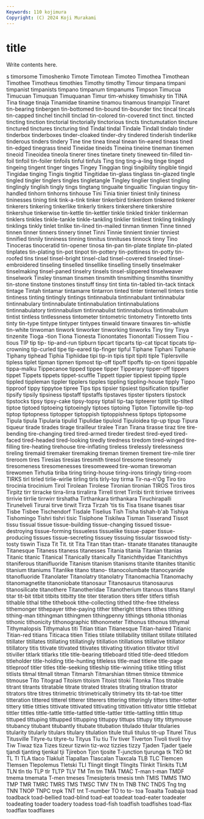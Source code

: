 ```yaml
---
Keywords: 110 kojimura
Copyright: (C) 2024 Koji Murakami
---
```


# title

Write contents here.



s timorsome Timoshenko Timote Timotean Timoteo Timothea
Timothean Timothee Timotheus timothies Timothy timothy Timour timpana timpani timpanist
timpanists timpano timpanum timpanums Timpson Timucua Timucuan Timuquan Timuquanan Timur
tim-whiskey timwhisky tin TINA Tina tinage tinaja Tinamidae tinamine tinamou
tinamous tinampipi Tinaret tin-bearing tinbergen tin-bottomed tin-bound tin-bounder tinc tincal
tincals tin-capped tinchel tinchill tinclad tin-colored tin-covered tinct tinct. tincted
tincting tinction tinctorial tinctorially tinctorious tincts tinctumutation tincture tinctured tinctures
tincturing tind Tindal tindal Tindale Tindall tindalo tinder tinderbox tinderboxes
tinder-cloaked tinder-dry tindered tinderish tinderlike tinderous tinders tindery Tine tine
tinea tineal tinean tin-eared tineas tined tin-edged tinegrass tineid Tineidae
tineids Tineina tineine tineman tinemen tineoid Tineoidea tineola tinerer tines
tinetare tinety tineweed tin-filled tin-foil tinfoil tin-foiler tinfoils tinful tinfuls
Ting ting ting-a-ling tinge tinged tingeing tingent tinger tinges Tingey
Tinggian tingi tingibility tingible tingid Tingidae tinging Tingis tingitid Tingitidae
tin-glass tinglass tin-glazed tingle tingled tingler tinglers tingles tingletangle Tingley
tinglier tingliest tingling tinglingly tinglish tingly tings tingtang tinguaite tinguaitic
Tinguian tinguy tin-handled tinhorn tinhorns tinhouse Tini Tinia tinier tiniest
tinily tininess tininesses tining tink tink-a-tink tinker tinkerbird tinkerdom tinkered
tinkerer tinkerers tinkering tinkerlike tinkerly tinkers tinkershere tinkershire tinkershue tinkerwise
tin-kettle tin-kettler tinkle tinkled tinkler tinklerman tinklers tinkles tinkle-tankle tinkle-tankling
tinklier tinkliest tinkling tinklingly tinklings tinkly tinlet tinlike tin-lined tin-mailed
tinman tinmen Tinne tinned tinnen tinner tinners tinnery tinnet Tinni
Tinnie tinnient tinnier tinniest tinnified tinnily tinniness tinning tinnitus tinnituses
tinnock tinny Tino Tinoceras tinoceratid tin-opener tinosa tin-pan tin-plate tinplate
tin-plated tinplates tin-plating tin-pot tinpot tin-pottery tin-pottiness tin-potty tin-roofed tins
tinsel tinsel-bright tinsel-clad tinsel-covered tinseled tinsel-embroidered tinseling tinselled tinsellike tinselling
tinselly tinselmaker tinselmaking tinsel-paned tinselry tinsels tinsel-slippered tinselweaver tinselwork Tinsley
tinsman tinsmen tinsmith tinsmithing tinsmiths tinsmithy tin-stone tinstone tinstones tinstuff
tinsy tint tinta tin-tabled tin-tack tintack tintage Tintah tintamar tintamarre
tintarron tinted tinter tinternell tinters tintie tintiness tinting tintingly tintings
tintinnabula tintinnabulant tintinnabular tintinnabulary tintinnabulate tintinnabulation tintinnabulations tintinnabulatory tintinnabulism tintinnabulist
tintinnabulous tintinnabulum tintist tintless tintlessness tintometer tintometric tintometry Tintoretto tints
tinty tin-type tintype tintyper tintypes tinwald tinware tinwares tin-whistle tin-white
tinwoman tinwork tinworker tinworking tinworks Tiny tiny Tinya tinzenite Tioga
-tion Tiona Tionesta Tionontates Tionontati Tiossem Tiou -tious TIP tip
tip- tip-and-run tipburn tipcart tipcarts tip-cat tipcat tipcats tip-crowning tip-curled
tipe tip-eared tip-finger tipful Tiphane Tiphani Tiphanie Tiphany tiphead Tiphia
Tiphiidae tipi tip-in tipis tipit tipiti tiple Tiplersville tipless tiplet
tipman tipmen tipmost tip-off tipoff tipoffs tip-on tiponi tippable tippa-malku
Tippecanoe tipped tippee tipper Tipperary tipper-off tippers tippet Tippets tippets
tippet-scuffle Tippett tippier tippiest tipping tipple tippled tippleman tippler tipplers
tipples tippling tippling-house tipply Tippo tipproof tippy tippytoe tipree Tips
tips tipsier tipsiest tipsification tipsifier tipsify tipsily tipsiness tipstaff tipstaffs
tipstaves tipster tipsters tipstock tipstocks tipsy tipsy-cake tipsy-topsy tiptail tip-tap
tipteerer tiptilt tip-tilted tiptoe tiptoed tiptoeing tiptoeingly tiptoes tiptoing Tipton
Tiptonville tip-top tiptop tiptopness tiptopper tiptoppish tiptoppishness tiptops tiptopsome Tipula
tipula Tipularia tipulid Tipulidae tipuloid Tipuloidea tip-up tipup Tipura tiqueur
tirade tirades tirage tirailleur tiralee Tiran Tirana tirasse tiraz tire
tire-bending tire-changing tired tired-armed tireder tiredest tired-eyed tired-faced tired-headed tired-looking
tiredly tiredness tiredom tired-winged tire-filling tire-heating tirehouse tire-inflating tireless tirelessly
tirelessness tireling tiremaid tiremaker tiremaking tireman tiremen tirement tire-mile tirer
tireroom tires Tiresias tiresias tiresmith tiresol tiresome tiresomely tiresomeness tiresomenesses
tiresomeweed tire-woman tirewoman tirewomen Tirhutia tiriba tiring tiring-house tiring-irons tiringly
tiring-room TIRKS tirl tirled tirlie-wirlie tirling tirls tirly-toy tirma Tir-na-n'Og
Tiro tiro tirocinia tirocinium Tirol Tirolean Tirolese Tironian tironian TIROS
Tiros tiros Tirpitz tirr tirracke tirra-lirra tirralirra Tirrell tirret Tirribi
tirrit tirrivee tirrivees tirrivie tirrlie tirrwirr tirshatha Tirthankara tirthankara Tiruchirapalli
Tirunelveli Tirurai tirve tirwit Tirza Tirzah 'tis tis Tisa tisane
tisanes tisar Tisbe Tisbee Tischendorf Tisdale Tiselius Tish Tisha tishah-b'ab
Tishiya Tishomingo Tishri tishri tisic Tisiphone Tiskilwa Tisman Tisserand Tissot
tissu tissual tissue tissue-building tissue-changing tissued tissue-destroying tissue-forming tissueless tissuelike
tissue-paper tissue-producing tissues tissue-secreting tissuey tissuing tissular tisswood tisty-tosty tiswin
Tisza Tit Tit. tit Tita Titan titan titan- titanate titanates
titanaugite Titanesque Titaness titaness titanesses Titania titania Titanian titanias Titanic
titanic Titanical Titanically titanically Titanichthyidae Titanichthys titaniferous titanifluoride Titanism titanism
titanisms titanite titanites titanitic titanium titaniums Titanlike titano titano- titanocolumbate
titanocyanide titanofluoride Titanolater Titanolatry titanolatry Titanomachia Titanomachy titanomagnetite titanoniobate titanosaur
Titanosaurus titanosaurus titanosilicate titanothere Titanotheridae Titanotherium titanous titans titanyl titar
tit-bit titbit titbits titbitty tite titer titeration titers titfer titfers
titfish tithable tithal tithe tithebook tithe-collecting tithed tithe-free titheless tithemonger
tithepayer tithe-paying tither titheright tithers tithes tithing tithing-man tithingman tithingmen
tithingpenny tithings tithonia tithonias tithonic tithonicity tithonographic tithonometer Tithonus tithonus
tithymal Tithymalopsis Tithymalus titi Titian titian Titianesque Titian-haired Titianic Titian-red
titians Titicaca titien Tities titilate titillability titillant titillate titillated titillater
titillates titillating titillatingly titillation titillations titillative titillator titillatory titis titivate
titivated titivates titivating titivation titivator titivil titiviller titlark titlarks title
title-bearing titleboard titled title-deed titledom titleholder title-holding title-hunting titleless title-mad
titlene title-page titleproof titler titles title-seeking titleship title-winning titlike titling
titlist titlists titmal titmall titman Titmarsh Titmarshian titmen titmice titmmice
titmouse Tito Titograd Titoism titoism Titoist titoki Titonka Titos titrable
titrant titrants titratable titrate titrated titrates titrating titration titrator titrators
titre titres titrimetric titrimetrically titrimetry tits tit-tat-toe titter titteration tittered
titterel titterer titterers tittering titteringly titters titter-totter tittery tittie titties
tittivate tittivated tittivating tittivation tittivator tittle tittlebat tittler tittles tittle-tattle
tittle-tattled tittle-tattler tittle-tattling tittlin tittup tittuped tittuping tittupped tittupping tittuppy
tittups tittupy titty tittymouse titubancy titubant titubantly titubate titubation titulado
titular titularies titularity titularly titulars titulary titulation titule tituli titulus
tit-up Titurel Titus Titusville Tityre-tu tityre-tu Tityus Tiu tiu Tiv
tiver Tiverton Tivoli tivoli tivy Tiw Tiwaz tiza Tizes tizeur
tizwin tiz-woz tizzies tizzy Tjaden Tjader tjaele tjandi tjanting tjenkal
tji Tjirebon Tjon tjosite T-junction tjurunga tk TKO tkt TL
Tl TLA tlaco Tlakluit Tlapallan Tlascalan Tlaxcala TLB TLC Tlemcen
Tlemsen Tlepolemus Tletski TLI Tlingit tlingit Tlingits Tlinkit Tlinkits TLM
TLN tln tlo TLP tlr TLTP TLV TM Tm tm
TMA TMAC T-man t-man TMDF tmema tmemata T-men tmeses Tmesipteris
tmesis tmh TMIS TMMS TMO TMP TMR TMRC TMRS TMS
TMSC TMV TN tn TNB TNC TNDS Tng tng TNN
TNOP TNPC tnpk TNT tnt T-number TO to to- toa
Toaalta Toabaja toad toadback toad-bellied toad-blind toad-eat toadeat toad-eater toadeater
toadeating toader toadery toadess toad-fish toadfish toadfishes toad-flax toadflax toadflaxes
